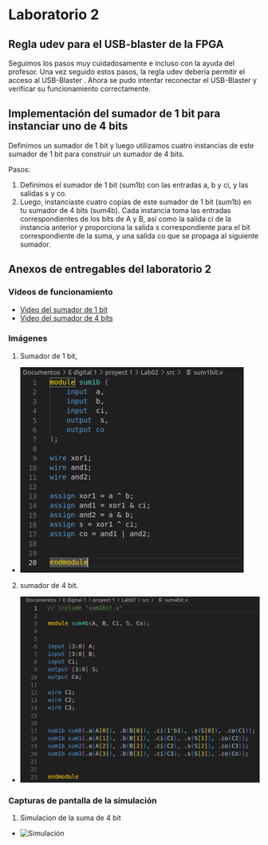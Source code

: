 # Laboratorio 2

## Regla udev para el USB-blaster de la FPGA

Seguimos los pasos muy cuidadosamente e incluso con la ayuda del profesor. Una vez seguido estos pasos, la regla udev debería permitir el acceso al USB-Blaster . Ahora se pudo intentar reconectar el USB-Blaster y verificar su funcionamiento correctamente.

## Implementación del sumador de 1 bit para instanciar uno de 4 bits

Definimos un sumador de 1 bit y luego utilizamos cuatro instancias de este sumador de 1 bit para construir un sumador de 4 bits.

Pasos:

1. Definimos el sumador de 1 bit (sum1b) con las entradas a, b y ci, y las salidas s y co.
2. Luego, instanciaste cuatro copias de este sumador de 1 bit (sum1b) en tu sumador de 4 bits (sum4b). Cada instancia toma las entradas correspondientes de los bits de A y B, así como la salida ci de la instancia anterior y proporciona la salida s correspondiente para el bit correspondiente de la suma, y una salida co que se propaga al siguiente sumador.

## Anexos de entregables del laboratorio 2

### Videos de funcionamiento

- [Video del sumador de 1 bit](enlace1)
- [Video del sumador de 4 bits](enlace2)

### Imágenes

1. Sumador de 1 bit,
- ![Sumador de 1 bit](Imagenes/sum1bit.png)

2. sumador de 4 bit.
- ![Sumador de 4 bits](Imagenes/sum4bit.png)

### Capturas de pantalla de la simulación

1. Simulacion de la suma de 4 bit
- ![Simulación](Imagenes/simulacion.png)
